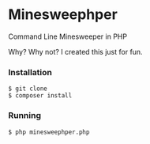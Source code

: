 # Minesweephper
Command Line Minesweeper in PHP

Why? Why not?
I created this just for fun.

### Installation

    $ git clone
    $ composer install

### Running

    $ php minesweephper.php
